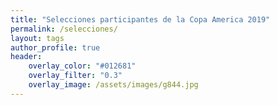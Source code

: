 ```yaml
---
title: "Selecciones participantes de la Copa America 2019"
permalink: /selecciones/
layout: tags
author_profile: true
header:
    overlay_color: "#012681"
    overlay_filter: "0.3"
    overlay_image: /assets/images/g844.jpg
---
```

